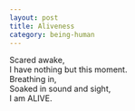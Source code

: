 ```yaml
---
layout: post
title: Aliveness
category: being-human
---
```


Scared awake,  
I have nothing but this moment.  
Breathing in,  
Soaked in sound and sight,  
I am ALIVE.
